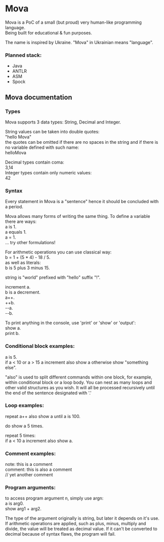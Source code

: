 # Mova

Mova is a PoC of a small (but proud) very human-like programming language.\
Being built for educational & fun purposes.

The name is inspired by Ukraine. "Mova" in Ukrainian means "language".

### Planned stack:
- Java
- ANTLR
- ASM
- Spock

## Mova documentation
### Types
Mova supports 3 data types: String, Decimal and Integer.

String values can be taken into double quotes:\
"hello Mova"\
the quotes can be omitted if there are no spaces in the string and if there is no variable defined with such name:\
helloMova

Decimal types contain coma:\
3,14\
Integer types contain only numeric values:\
42


### Syntax
Every statement in Mova is a "sentence" hence it should be concluded with a period.

Mova allows many forms of writing the same thing. To define a variable there are ways:\
a is 1.\
a equals 1.\
a = 1.\
... try other formulations!

For arithmetic operations you can use classical way:\
b = 1 + (5 * 4) - 18 / 5.\
as well as literals:\
b is 5 plus 3 minus 15.

string is "world" prefixed with "hello" suffix "!".

increment a.\
b is a decrement.\
a++.\
++b.\
--a.\
--b.

To print anything in the console, use 'print' or 'show' or 'output':\
show a.\
print b.

### Conditional block examples:
a is 5.\
if a < 10 or a > 15 a increment also show a otherwise show "something else".

"also" is used to split different commands within one block, for example,
within conditional block or a loop body. You can nest as many loops and
other valid structures as you wish. It will all be processed recursively
until the end of the sentence designated with '.'

### Loop examples:
repeat a++ also show a until a is 100.

do show a 5 times.

repeat 5 times:\
if a < 10 a increment also show a.

### Comment examples:
note: this is a comment\
comment: this is also a comment\
// yet another comment

### Program arguments:
to access program argument n, simply use argn:\
a is arg0.\
show arg1 + arg2.

The type of the argument originally is string, but later it 
depends on it's use. If arithmetic operations
are applied, such as plus, minus, multiply and divide, the value will be
treated as decimal value. If it can't be converted to decimal because
of syntax flaws, the program will fail.
